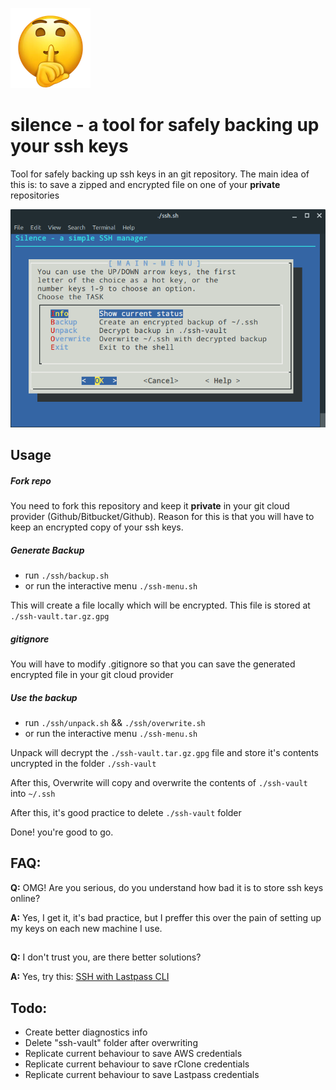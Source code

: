 ![silence](./shh.png)

# silence - a tool for safely backing up your ssh keys

Tool for safely backing up ssh keys in an git repository.
The main idea of this is: to save a zipped and encrypted file on one of your **private** repositories

![screenshot](./screenshot.png)

## Usage

##### Fork repo
You need to fork this repository and keep it **private** in your git cloud provider (Github/Bitbucket/Github). Reason for this is that you will have to keep an encrypted copy of your ssh keys.

##### Generate Backup

- run `./ssh/backup.sh`
- or run the interactive menu `./ssh-menu.sh`

This will create a file locally which will be encrypted. This file is stored at `./ssh-vault.tar.gz.gpg`

##### gitignore

You will have to modify .gitignore so that you can save the generated encrypted file in your git cloud provider

##### Use the backup

- run `./ssh/unpack.sh` && `./ssh/overwrite.sh`
- or run the interactive menu `./ssh-menu.sh`

Unpack will decrypt the `./ssh-vault.tar.gz.gpg` file and store it's contents uncrypted in the folder `./ssh-vault`

After this, Overwrite will copy and overwrite the contents of `./ssh-vault` into `~/.ssh`

After this, it's good practice to delete `./ssh-vault` folder

Done! you're good to go.

## FAQ:

**Q:** OMG! Are you serious, do you understand how bad it is to store ssh keys online?

**A:** Yes, I get it, it's bad practice, but I preffer this over the pain of setting up my keys on each new machine I use.
##


**Q:** I don't trust you, are there better solutions?

**A:** Yes, try this: [SSH with Lastpass CLI](https://devopsheaven.com/ssh/security/lastpass/devops/2018/06/13/ssh-lastpass-cli.html)
##

## Todo:

- Create better diagnostics info
- Delete "ssh-vault" folder after overwriting
- Replicate current behaviour to save AWS credentials
- Replicate current behaviour to save rClone credentials
- Replicate current behaviour to save Lastpass credentials